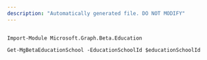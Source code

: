 ```yaml
---
description: "Automatically generated file. DO NOT MODIFY"
---
```


```powershellv2

Import-Module Microsoft.Graph.Beta.Education

Get-MgBetaEducationSchool -EducationSchoolId $educationSchoolId

```